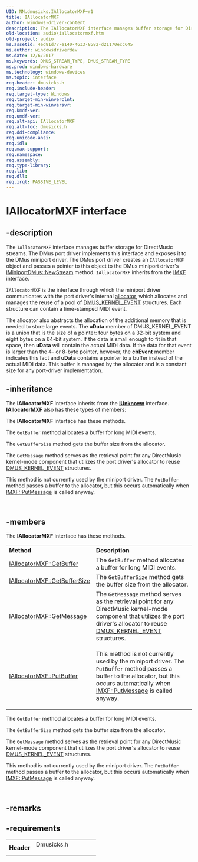 ```yaml
---
UID: NN.dmusicks.IAllocatorMXF~r1
title: IAllocatorMXF
author: windows-driver-content
description: The IAllocatorMXF interface manages buffer storage for DirectMusic streams.
old-location: audio\iallocatormxf.htm
old-project: audio
ms.assetid: 4ed81d77-e140-4633-8582-d21170ecc645
ms.author: windowsdriverdev
ms.date: 12/6/2017
ms.keywords: DMUS_STREAM_TYPE, DMUS_STREAM_TYPE
ms.prod: windows-hardware
ms.technology: windows-devices
ms.topic: interface
req.header: dmusicks.h
req.include-header: 
req.target-type: Windows
req.target-min-winverclnt: 
req.target-min-winversvr: 
req.kmdf-ver: 
req.umdf-ver: 
req.alt-api: IAllocatorMXF
req.alt-loc: dmusicks.h
req.ddi-compliance: 
req.unicode-ansi: 
req.idl: 
req.max-support: 
req.namespace: 
req.assembly: 
req.type-library: 
req.lib: 
req.dll: 
req.irql: PASSIVE_LEVEL
---
```


# IAllocatorMXF interface



## -description
The <code>IAllocatorMXF</code> interface manages buffer storage for DirectMusic streams. The DMus port driver implements this interface and exposes it to the DMus miniport driver. The DMus port driver creates an <code>IAllocatorMXF</code> object and passes a pointer to this object to the DMus miniport driver's <a href="audio.iminiportdmus_newstream">IMiniportDMus::NewStream</a> method. <code>IAllocatorMXF</code> inherits from the <a href="..\dmusicks\nn-dmusicks-imxf~r1.md">IMXF</a> interface.

<code>IAllocatorMXF</code> is the interface through which the miniport driver communicates with the port driver's internal <a href="https://msdn.microsoft.com/8f263288-2f79-4f1d-b740-d78d40f47b32">allocator</a>, which allocates and manages the reuse of a pool of <a href="audio.dmus_kernel_event">DMUS_KERNEL_EVENT</a> structures. Each structure can contain a time-stamped MIDI event.

The allocator also abstracts the allocation of the additional memory that is needed to store large events. The <b>uData</b> member of DMUS_KERNEL_EVENT is a union that is the size of a pointer: four bytes on a 32-bit system and eight bytes on a 64-bit system. If the data is small enough to fit in that space, then <b>uData</b> will contain the actual MIDI data. If the data for that event is larger than the 4- or 8-byte pointer, however, the <b>cbEvent</b> member indicates this fact and <b>uData</b> contains a pointer to a buffer instead of the actual MIDI data. This buffer is managed by the allocator and is a constant size for any port-driver implementation.



## -inheritance
The <b xmlns:loc="http://microsoft.com/wdcml/l10n">IAllocatorMXF</b> interface inherits from the <a href="com.iunknown" xmlns:loc="http://microsoft.com/wdcml/l10n"><b>IUnknown</b></a> interface. <b>IAllocatorMXF</b> also has these types of members:

The <b>IAllocatorMXF</b> interface has these methods.

The <code>GetBuffer</code> method allocates a buffer for long MIDI events.

The <code>GetBufferSize</code> method gets the buffer size from the allocator.

The <code>GetMessage</code> method serves as the retrieval point for any DirectMusic kernel-mode component that utilizes the port driver's allocator to reuse <a href="audio.dmus_kernel_event">DMUS_KERNEL_EVENT</a> structures.


   This method is not currently used by the miniport driver. The <code>PutBuffer</code> method passes a buffer to the allocator, but this occurs automatically when <a href="audio.imxf_putmessage">IMXF::PutMessage</a> is called anyway.

 


## -members
The <b>IAllocatorMXF</b> interface has these methods.
<table class="members" id="memberListMethods">
<tr>
<th align="left" width="37%">Method</th>
<th align="left" width="63%">Description</th>
</tr>
<tr data="declared;">
<td align="left" width="37%">
<a href="audio.iallocatormxf_getbuffer">IAllocatorMXF::GetBuffer</a>
</td>
<td align="left" width="63%">
The <code>GetBuffer</code> method allocates a buffer for long MIDI events.

</td>
</tr>
<tr data="declared;">
<td align="left" width="37%">
<a href="audio.iallocatormxf_getbuffersize">IAllocatorMXF::GetBufferSize</a>
</td>
<td align="left" width="63%">
The <code>GetBufferSize</code> method gets the buffer size from the allocator.

</td>
</tr>
<tr data="declared;">
<td align="left" width="37%">
<a href="audio.iallocatormxf_getmessage">IAllocatorMXF::GetMessage</a>
</td>
<td align="left" width="63%">
The <code>GetMessage</code> method serves as the retrieval point for any DirectMusic kernel-mode component that utilizes the port driver's allocator to reuse <a href="audio.dmus_kernel_event">DMUS_KERNEL_EVENT</a> structures.

</td>
</tr>
<tr data="declared;">
<td align="left" width="37%">
<a href="audio.iallocatormxf_putbuffer">IAllocatorMXF::PutBuffer</a>
</td>
<td align="left" width="63%">

   This method is not currently used by the miniport driver. The <code>PutBuffer</code> method passes a buffer to the allocator, but this occurs automatically when <a href="audio.imxf_putmessage">IMXF::PutMessage</a> is called anyway.

</td>
</tr>
</table>The <code>GetBuffer</code> method allocates a buffer for long MIDI events.

The <code>GetBufferSize</code> method gets the buffer size from the allocator.

The <code>GetMessage</code> method serves as the retrieval point for any DirectMusic kernel-mode component that utilizes the port driver's allocator to reuse <a href="audio.dmus_kernel_event">DMUS_KERNEL_EVENT</a> structures.


   This method is not currently used by the miniport driver. The <code>PutBuffer</code> method passes a buffer to the allocator, but this occurs automatically when <a href="audio.imxf_putmessage">IMXF::PutMessage</a> is called anyway.

 


## -remarks


## -requirements
<table>
<tr>
<th width="30%">
Header

</th>
<td width="70%">
<dl>
<dt>Dmusicks.h</dt>
</dl>
</td>
</tr>
</table>
